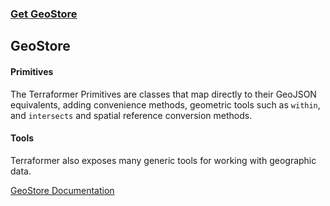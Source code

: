 ### <a href="/" class="button button-light">Get GeoStore</a>
## GeoStore

<h4> Primitives </h4>

The Terraformer Primitives are classes that map directly to their GeoJSON equivalents, adding convenience methods, geometric tools such as `within`, and `intersects` and spatial reference conversion methods.

<h4> Tools </h4>

Terraformer also exposes many generic tools for working with geographic data.

[GeoStore Documentation](/)